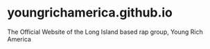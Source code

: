 # youngrichamerica.github.io
The Official Website of the Long Island based rap group, Young Rich America
